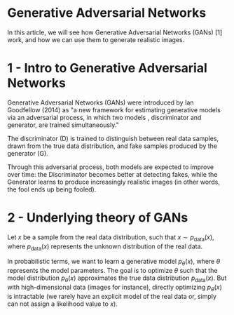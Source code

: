 # Generative Adversarial Networks

In this article, we will see how Generative Adversarial Networks (GANs) [1]  work, and how we can use them to generate realistic images.

# 1 - Intro to Generative Adversarial Networks

Generative Adversarial Networks (GANs) were introduced by Ian Goodfellow (2014) as "a new framework for estimating generative models via an adversarial process, in which two models , discriminator and generator, are trained simultaneously."

The discriminator (D) is trained to distinguish between real data samples, drawn from the true data distribution, and fake samples produced by the generator (G).

Through this adversarial process, both models are expected to improve over time: the Discriminator becomes better at detecting fakes, while the Generator learns to produce increasingly realistic images (in other words, the fool ends up being fooled).

# 2 - Underlying theory of GANs

Let $x$ be a sample from the real data distribution, such that $x \sim p_{\text{data}}(x)$, where $p_{\text{data}}(x)$ represents the unknown distribution of the real data. 

In probabilistic terms, we want to learn a generative model $p_\theta(x)$, where $\theta$ represents the model parameters. The goal is to optimize $\theta$ such that the model distribution $p_\theta(x)$ approximates the true data distribution $p_{\text{data}}(x)$. But with high-dimensional data (images for instance), directly optimizing $p_\theta(x)$ is intractable (we rarely have an explicit model of the real data or, simply can not assign a likelihood value to $x$).

